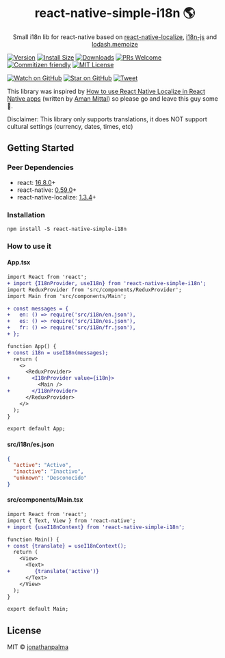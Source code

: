 <div align="center">
  <h1>react-native-simple-i18n 🌎</h1>

  <p>Small i18n lib for react-native based on <a href="https://github.com/react-native-community/react-native-localize">react-native-localize</a>, <a href="https://github.com/fnando/i18n-js">i18n-js</a> and <a href="https://www.npmjs.com/package/lodash.memoize">lodash.memoize</a></p>
</div>

[![Version][version-badge]][package]
[![Install Size][size-badge]][package-size]
[![Downloads][downloads-badge]][npmcharts]
[![PRs Welcome][prs-badge]][prs]
[![Commitizen friendly][cz-badge]][cz]
[![MIT License][license-badge]][license]

[![Watch on GitHub][github-watch-badge]][github-watch]
[![Star on GitHub][github-star-badge]][github-star]
[![Tweet][twitter-badge]][twitter]

This library was inspired by [How to use React Native Localize in React Native apps][blog-article] (written by [Aman Mittal][aman-twitter]) so please go and leave this guy some 👏.

Disclaimer: This library only supports translations, it does NOT support cultural settings (currency, dates, times, etc)

## Getting Started

### Peer Dependencies

- react: [16.8.0][react-16.8.0]+
- react-native: [0.59.0][react-native-0.59]+
- react-native-localize: [1.3.4][react-native-localize-1.3.4]+

### Installation

```
npm install -S react-native-simple-i18n
```

### How to use it

#### App.tsx

```diff
import React from 'react';
+ import {I18nProvider, useI18n} from 'react-native-simple-i18n';
import ReduxProvider from 'src/components/ReduxProvider';
import Main from 'src/components/Main';

+ const messages = {
+   en: () => require('src/i18n/en.json'),
+   es: () => require('src/i18n/es.json'),
+   fr: () => require('src/i18n/fr.json'),
+ };

function App() {
+ const i18n = useI18n(messages);
  return (
    <>
      <ReduxProvider>
+       <I18nProvider value={i18n}>
          <Main />
+       </I18nProvider>
      </ReduxProvider>
    </>
  );
}

export default App;
```

#### src/i18n/es.json

```json
{
  "active": "Activo",
  "inactive": "Inactivo",
  "unknown": "Desconocido"
}
```

#### src/components/Main.tsx

```diff
import React from 'react';
import { Text, View } from 'react-native';
+ import {useI18nContext} from 'react-native-simple-i18n';

function Main() {
+ const {translate} = useI18nContext();
  return (
    <View>
      <Text>
+        {translate('active')}
      </Text>
    </View>
  );
}

export default Main;
```

## License

MIT © [jonathanpalma](https://github.com/jonathanpalma)

[downloads-badge]: https://img.shields.io/npm/dm/react-native-simple-i18n.svg?style=flat-square
[license-badge]: https://img.shields.io/npm/l/react-native-simple-i18n.svg?style=flat-square
[license]: https://github.com/jonathanpalma/react-native-simple-i18n/blob/master/LICENSE
[npmcharts]: http://npmcharts.com/compare/react-native-simple-i18n
[package-size]: https://packagephobia.now.sh/result?p=react-native-simple-i18n
[package]: https://www.npmjs.com/package/react-native-simple-i18n
[prs-badge]: https://img.shields.io/badge/PRs-welcome-brightgreen.svg?style=flat-square
[prs]: http://makeapullrequest.com
[cz-badge]: https://img.shields.io/badge/commitizen-friendly-brightgreen.svg?style=flat-square
[cz]: http://commitizen.github.io/cz-cli/
[size-badge]: https://flat.badgen.net/packagephobia/install/react-native-simple-i18n
[version-badge]: https://img.shields.io/npm/v/react-native-simple-i18n.svg?style=flat-square
[github-watch-badge]: https://img.shields.io/github/watchers/jonathanpalma/react-native-simple-i18n.svg?style=social
[github-watch]: https://github.com/jonathanpalma/react-native-simple-i18n/watchers
[github-star-badge]: https://img.shields.io/github/stars/jonathanpalma/react-native-simple-i18n.svg?style=social
[github-star]: https://github.com/jonathanpalma/react-native-simple-i18n/stargazers
[twitter]: https://twitter.com/intent/tweet?text=Check%20out%20react-native-simple-i18n!%20https://github.com/jonathanpalma/react-native-simple-i18n
[twitter-badge]: https://img.shields.io/twitter/url/https/github.com/jonathanpalma/react-native-simple-i18n.svg?style=social
[aman-twitter]: https://twitter.com/amanhimself
[blog-article]: https://heartbeat.fritz.ai/how-to-use-react-native-localize-in-react-native-apps-3bb3d510f801
[react-16.8.0]: https://github.com/facebook/react/releases/tag/v16.8.0
[react-native-0.59]: https://github.com/facebook/react-native/releases/tag/v0.59.0
[react-native-localize-1.3.4]: https://github.com/react-native-community/react-native-localize/releases/tag/1.3.4
